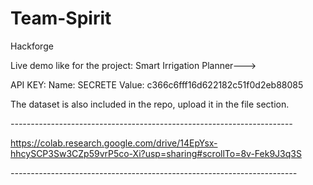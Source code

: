 # Team-Spirit


Hackforge


Live demo like for the project: Smart Irrigation Planner--->

API KEY: 
Name: SECRETE
Value: c366c6fff16d622182c51f0d2eb88085

The dataset is also included in the repo, upload it in the file section.

*----------------------------------------------------------------------*


https://colab.research.google.com/drive/14EpYsx-hhcySCP3Sw3CZp59vrP5co-Xi?usp=sharing#scrollTo=8v-Fek9J3q3S


*-----------------------------------------------------------------------*
